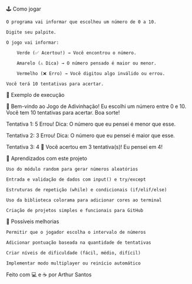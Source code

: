 🕹️ Como jogar

    O programa vai informar que escolheu um número de 0 a 10.

    Digite seu palpite.

    O jogo vai informar:

        Verde (✅ Acertou!) → Você encontrou o número.

        Amarelo (⚠️ Dica) → O número pensado é maior ou menor.

        Vermelho (❌ Erro) → Você digitou algo inválido ou errou.

    Você terá 10 tentativas para acertar.

📌 Exemplo de execução

🎲 Bem-vindo ao Jogo de Adivinhação!
Eu escolhi um número entre 0 e 10.
Você tem 10 tentativas para acertar. Boa sorte!

Tentativa 1: 5
Errou! Dica: O número que eu pensei é menor que esse.

Tentativa 2: 3
Errou! Dica: O número que eu pensei é maior que esse.

Tentativa 3: 4
🎉 Você acertou em 3 tentativa(s)! Eu pensei em 4!

🧠 Aprendizados com este projeto

    Uso do módulo random para gerar números aleatórios

    Entrada e validação de dados com input() e try/except

    Estruturas de repetição (while) e condicionais (if/elif/else)

    Uso da biblioteca colorama para adicionar cores ao terminal

    Criação de projetos simples e funcionais para GitHub

🚀 Possíveis melhorias

    Permitir que o jogador escolha o intervalo de números

    Adicionar pontuação baseada na quantidade de tentativas

    Criar níveis de dificuldade (fácil, médio, difícil)

    Implementar modo multiplayer ou reinício automático

Feito com 💻 e ☕ por Arthur Santos
